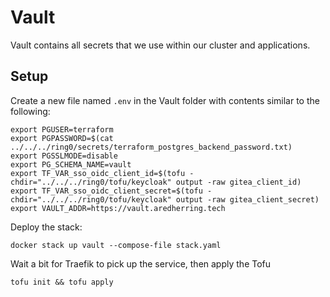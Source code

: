# Vault

Vault contains all secrets that we use within our cluster and applications.

## Setup

Create a new file named `.env` in the Vault folder with contents similar to the
following:

    export PGUSER=terraform
    export PGPASSWORD=$(cat ../../../ring0/secrets/terraform_postgres_backend_password.txt)
    export PGSSLMODE=disable
    export PG_SCHEMA_NAME=vault
    export TF_VAR_sso_oidc_client_id=$(tofu -chdir="../../../ring0/tofu/keycloak" output -raw gitea_client_id)
    export TF_VAR_sso_oidc_client_secret=$(tofu -chdir="../../../ring0/tofu/keycloak" output -raw gitea_client_secret)
    export VAULT_ADDR=https://vault.aredherring.tech

Deploy the stack:

    docker stack up vault --compose-file stack.yaml

Wait a bit for Traefik to pick up the service, then apply the Tofu

    tofu init && tofu apply
